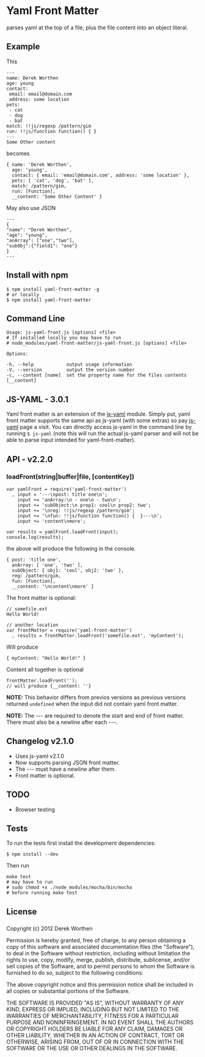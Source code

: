# Yaml Front Matter

parses yaml at the top of a file, plus the file content into an object literal.

## Example

This 

    ---
    name: Derek Worthen
    age: young
    contact: 
     email: email@domain.com
     address: some location
    pets: 
     - cat
     - dog
     - bat
    match: !!js/regexp /pattern/gim
    run: !!js/function function() { }
    ---
    Some Other content
    
becomes

    { name: 'Derek Worthen',
      age: 'young',
      contact: { email: 'email@domain.com', address: 'some location' },
      pets: [ 'cat', 'dog', 'bat' ],
      match: /pattern/gim,
      run: [Function],
      __content: 'Some Other Content' }

May also use JSON

    ---
    {
    "name": "Derek Worthen",
    "age": "young",
    "anArray": ["one","two"],
    "subObj":{"field1": "one"}
    }
    ---
      
## Install with npm

    $ npm install yaml-front-matter -g
    # or locally
    $ npm install yaml-front-matter
    
## Command Line

    Usage: js-yaml-front.js [options] <file>
    # If installed locally you may have to run 
    # node_modules/yaml-front-matter/js-yaml-front.js [options] <file>

    Options:

    -h, --help            output usage information
    -V, --version         output the version number
    -c, --content [name]  set the property name for the files contents [__content]
    
## JS-YAML - 3.0.1

Yaml front matter is an extension of the [js-yaml](https://github.com/nodeca/js-yaml) module. Simply put, yaml front matter supports the same api as js-yaml (with some extras) so pay [js-yaml](https://github.com/nodeca/js-yaml) page a visit. You can directly access js-yaml in the command line by running `$ js-yaml` (note this will run the actual js-yaml parser and will not be able to parse input intended for yaml-front-matter).

## API - v2.2.0

### loadFront(string|buffer|file, [contentKey])

    var yamlFront = require('yaml-front-matter')
      , input = '---\npost: title one\n';
        input += 'anArray:\n - one\n - two\n';
        input += 'subObject:\n prop1: cool\n prop2: two';
        input += '\nreg: !!js/regexp /pattern/gim';
        input += '\nfun: !!js/function function() {  }---\n';
        input += 'content\nmore';
        
    var results = yamlFront.loadFront(input);
    console.log(results);
    
the above will produce the following in the console.

    { post: 'title one',
      anArray: [ 'one', 'two' ],
      subObject: { obj1: 'cool', obj2: 'two' },
      reg: /pattern/gim,
      fun: [Function],
      __content: '\ncontent\nmore' }

The front matter is optional:

    // somefile.ext
    Hello World!

    // another location
    var frontMatter = require('yaml-front-matter')
      , results = frontMatter.loadFront('somefile.ext', 'myContent');

Will produce

    { myContent: "Hello World!" }

Content all together is optional

    frontMatter.loadFront('');
    // will produce {__content: ''}    

__NOTE:__ This behavior differs from previos versions as previous versions returned `undefined` when the input did not contain yaml front matter.
      
__NOTE:__ The --- are required to denote the start and end of front matter. There must also be a newline after each ---.

## Changelog v2.1.0

- Uses js-yaml v2.1.0
- Now supports parsing JSON front matter.
- The --- must have a newline after them.
- Front matter is optional.

## TODO

- Browser testing

## Tests

To run the tests first install the development dependencies:

    $ npm install --dev
    
Then run

    make test
    # may have to run 
    # sudo chmod +x ./node_modules/mocha/bin/mocha
    # before running make test
    
## License

### 

Copyright (c) 2012 Derek Worthen

Permission is hereby granted, free of charge, to any person obtaining a copy of this software and associated documentation files (the "Software"), to deal in the Software without restriction, including without limitation the rights to use, copy, modify, merge, publish, distribute, sublicense, and/or sell copies of the Software, and to permit persons to whom the Software is furnished to do so, subject to the following conditions:

The above copyright notice and this permission notice shall be included in all copies or substantial portions of the Software.

THE SOFTWARE IS PROVIDED "AS IS", WITHOUT WARRANTY OF ANY KIND, EXPRESS OR IMPLIED, INCLUDING BUT NOT LIMITED TO THE WARRANTIES OF MERCHANTABILITY, FITNESS FOR A PARTICULAR PURPOSE AND NONINFRINGEMENT. IN NO EVENT SHALL THE AUTHORS OR COPYRIGHT HOLDERS BE LIABLE FOR ANY CLAIM, DAMAGES OR OTHER LIABILITY, WHETHER IN AN ACTION OF CONTRACT, TORT OR OTHERWISE, ARISING FROM, OUT OF OR IN CONNECTION WITH THE SOFTWARE OR THE USE OR OTHER DEALINGS IN THE SOFTWARE.
